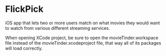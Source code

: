 # FlickPick
iOS app that lets two or more users match on what movies they would want to watch from various different streaming services. 

When opening XCode project, be sure to open the movieTinder.workspace file instead of the movieTinder.xcodeproject file, that way all of its packages will load correctly. 
